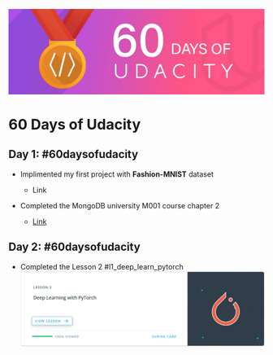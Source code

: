 ![60DaysOfUdacityLogo](https://github.com/darkmatter18/Secure-and-private-ai/blob/master/60DaysOfUdacity/images/logo.jpg)
# 60 Days of Udacity

## Day 1: #60daysofudacity

- Implimented my first project with **Fashion-MNIST** dataset
    - Link

- Completed the MongoDB university M001 course chapter 2
    - [Link](https://university.mongodb.com/courses/M001/about)


## Day 2: #60daysofudacity

- Completed the Lesson 2 #l1_deep_learn_pytorch
![Lesson 2 Complete](https://github.com/darkmatter18/Secure-and-private-ai/blob/master/60DaysOfUdacity/images/l2_done.png)
